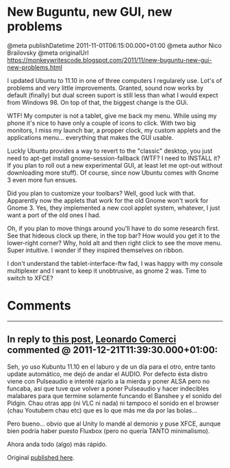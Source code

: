 # New Buguntu, new GUI, new problems

@meta publishDatetime 2011-11-01T06:15:00.000+01:00
@meta author Nico Brailovsky
@meta originalUrl https://monkeywritescode.blogspot.com/2011/11/new-buguntu-new-gui-new-problems.html

I updated Ubuntu to 11.10 in one of three computers I regularely use. Lot's of problems and very little improvements. Granted, sound now works by default (finally) but dual screen suport is still less than what I would expect from Windows 98. On top of that, the biggest change is the GUi.

WTF! My computer is not a tablet, give me back my menu. While using my phone it's nice to have only a couple of icons to click. With two big monitors, I miss my launch bar, a propper clock, my custom applets and the applications menu... everything that makes the GUI usable.

Luckly Ubuntu provides a way to revert to the "classic" desktop, you just need to apt-get install gnome-session-fallback (WTF? I need to INSTALL it? If you plan to roll out a new experimental GUI, at least let me opt-out without downloading more stuff). Of course, since now Ubuntu comes with Gnome 3 even more fun ensues.

Did you plan to customize your toolbars? Well, good luck with that. Apparently now the applets that work for the old Gnome won't work for Gnome 3. Yes, they implemented a new cool applet system, whatever, I just want a port of the old ones I had.

Oh, if you plan to move things around you'll have to do some research first. See that hideous clock up there, in the top bar? How would you get it to the lower-right corner? Why, hold alt and then right click to see the move menu. Super intuitive. I wonder if they inspired themselves on ribbon.

I don't understand the tablet-interface-ftw fad, I was happy with my console multiplexer and I want to keep it unobtrusive, as gnome 2 was. Time to switch to XFCE?


# Comments

---
## In reply to [this post](), [Leonardo Comerci]() commented @ 2011-12-21T11:39:30.000+01:00:

Seh, yo uso Kubuntu 11.10 en el laburo y de un día para el otro, entre tanto update automático, me dejó de andar el AUDIO. Por defecto ésta distro viene con Pulseaudio e intenté rajarlo a la mierda y poner ALSA pero no funcaba, así que tuve que volver a poner Pulseaudio y hacer indecibles malabares para que termine solamente funcando el Banshee y el sonido del Pidgin. Chau otras app (ni VLC ni nada) ni tampoco el sonido en el browser (chau Youtubem chau etc) que es lo que más me da por las bolas...

Pero bueno... obvio que al Unity lo mandé al demonio y puse XFCE, aunque bien podría haber puesto Fluxbox (pero no quería TANTO minimalismo).

Ahora anda todo (algo) más rápido.

Original [published here](md_blog/2011/1101_NewBuguntunewGUInewproblems.md).
